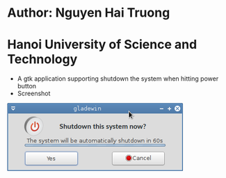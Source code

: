 # Author: Nguyen Hai Truong
# Hanoi University of Science and Technology

* A gtk application supporting shutdown the system when hitting power button 
* Screenshot

![Shutdown](https://raw.githubusercontent.com/haitruonghp/gtk-shutdown-window/master/shutdown.png)
